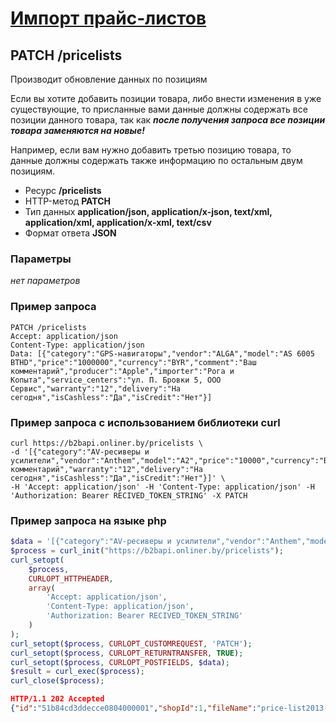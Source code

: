 # [Импорт прайс-листов](info.md)

## PATCH /pricelists

Производит обновление данных по позициям

 Если вы хотите добавить позиции товара, либо внести изменения в уже существующие,
 то присланные вами данные должны содержать все позиции данного товара,
 так как ___после получения запроса все позиции товара заменяются на новые!___

 Например, если вам нужно добавить третью позицию товара, то данные должны содержать также информацию по остальным двум позициям.


- Ресурс **/pricelists**
- HTTP-метод **PATCH**
- Тип данных **application/json, application/x-json, text/xml, application/xml, application/x-xml, text/csv**
- Формат ответа **JSON**

### Параметры

*нет параметров*

### Пример запроса

```
PATCH /pricelists
Accept: application/json
Content-Type: application/json
Data: [{"category":"GPS-навигаторы","vendor":"ALGA","model":"AS 6005 BTHD","price":"1000000","currency":"BYR","comment":"Ваш комментарий","producer":"Apple","importer":"Рога и Копыта","service_centers":"ул. П. Бровки 5, ООО Сервис","warranty":"12","delivery":"На сегодня","isCashless":"Да","isCredit":"Нет"}]
```
### Пример запроса с использованием библиотеки curl
```
curl https://b2bapi.onliner.by/pricelists \
-d '[{"category":"AV-ресиверы и усилители","vendor":"Anthem","model":"A2","price":"10000","currency":"BYR","comment":"Ваш комментарий","warranty":"12","delivery":"На сегодня","isCashless":"Да","isCredit":"Нет"}]' \
-H 'Accept: application/json' -H 'Content-Type: application/json' -H 'Authorization: Bearer RECIVED_TOKEN_STRING' -X PATCH
```
### Пример запроса на языке php
```php
$data = '[{"category":"AV-ресиверы и усилители","vendor":"Anthem","model":"A2","price":"10000","currency":"BYR","comment":"Ваш комментарий","warranty":"12","delivery":"На сегодня","isCashless":"Да","isCredit":"Нет"}]';
$process = curl_init("https://b2bapi.onliner.by/pricelists");
curl_setopt(
	$process, 
	CURLOPT_HTTPHEADER, 
	array(
		'Accept: application/json', 
		'Content-Type: application/json', 
		'Authorization: Bearer RECIVED_TOKEN_STRING'
	)
);
curl_setopt($process, CURLOPT_CUSTOMREQUEST, 'PATCH');
curl_setopt($process, CURLOPT_RETURNTRANSFER, TRUE);
curl_setopt($process, CURLOPT_POSTFIELDS, $data);
$result = curl_exec($process);
curl_close($process);
```

```json
HTTP/1.1 202 Accepted
{"id":"51b84cd3ddecce0804000001","shopId":1,"fileName":"price-list2013-06-12.json","size":1036,"date":"2013-06-12 13:26:27","status":"STATUS_WAITING","contentType":"json","statusMessage":null}
```

